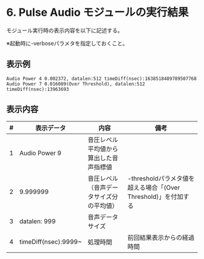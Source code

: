 # 6. Pulse Audio モジュールの実行結果

モジュール実行時の表示内容を以下に記述する。

※起動時に-verboseパラメタを指定しておくこと。



## 表示例

```
Audio Power 4 0.002372, datalen:512 timeDiff(nsec):1638518489789507768
Audio Power 7 0.016089(Over Threshold), datalen:512 timeDiff(nsec):13963693 
```

  

## 表示内容

| #    | 表示データ           | 内容                                     | 備考                                                         |
| ---- | -------------------- | ---------------------------------------- | ------------------------------------------------------------ |
| 1    | Audio Power 9        | 音圧レベル平均値から算出した音声指標値   |                                                              |
| 2    | 9.999999             | 音圧レベル（音声データサイズ分の平均値） | -thresholdパラメタ値を超える場合「(Over Threshold)」を付加する |
| 3    | datalen: 999         | 音声データサイズ                         |                                                              |
| 4    | timeDiff(nsec):9999~ | 処理時間                                 | 前回結果表示からの経過時間                                   |

 
